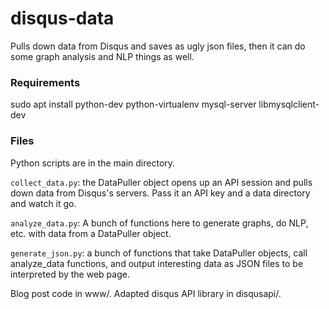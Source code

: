 # disqus-data

Pulls down data from Disqus and saves as ugly json files, then it can do some
graph analysis and NLP things as well.

### Requirements
sudo apt install python-dev python-virtualenv mysql-server libmysqlclient-dev

### Files
Python scripts are in the main directory. 

`collect_data.py`: the DataPuller object opens up an API session and pulls down
data from Disqus's servers. Pass it an API key and a data directory and watch it
go.

`analyze_data.py`: A bunch of functions here to generate graphs, do NLP, etc.
with data from a DataPuller object.

`generate_json.py`: a bunch of functions that take DataPuller objects, call
analyze_data functions, and output interesting data as JSON files to be
interpreted by the web page.

Blog post code in www/. Adapted disqus API library in disqusapi/.

